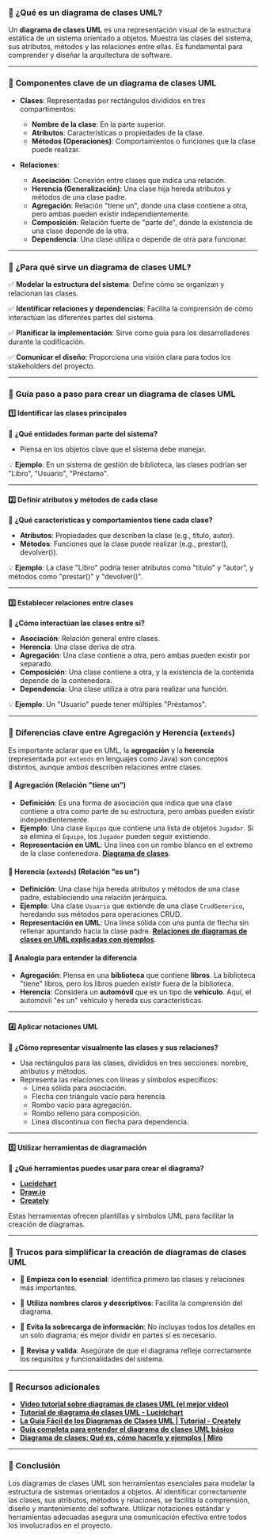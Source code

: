 ### 📌 **¿Qué es un diagrama de clases UML?**

Un **diagrama de clases UML** es una representación visual de la estructura estática de un sistema orientado a objetos. Muestra las clases del sistema, sus atributos, métodos y las relaciones entre ellas. Es fundamental para comprender y diseñar la arquitectura de software. 

---

### 📌 **Componentes clave de un diagrama de clases UML**

- **Clases**: Representadas por rectángulos divididos en tres compartimentos:
  - **Nombre de la clase**: En la parte superior.
  - **Atributos**: Características o propiedades de la clase.
  - **Métodos (Operaciones)**: Comportamientos o funciones que la clase puede realizar.

- **Relaciones**:
  - **Asociación**: Conexión entre clases que indica una relación.
  - **Herencia (Generalización)**: Una clase hija hereda atributos y métodos de una clase padre.
  - **Agregación**: Relación "tiene un", donde una clase contiene a otra, pero ambas pueden existir independientemente.
  - **Composición**: Relación fuerte de "parte de", donde la existencia de una clase depende de la otra.
  - **Dependencia**: Una clase utiliza o depende de otra para funcionar. 

---

### 🎯 **¿Para qué sirve un diagrama de clases UML?**

✅ **Modelar la estructura del sistema**: Define cómo se organizan y relacionan las clases.

✅ **Identificar relaciones y dependencias**: Facilita la comprensión de cómo interactúan las diferentes partes del sistema.

✅ **Planificar la implementación**: Sirve como guía para los desarrolladores durante la codificación.

✅ **Comunicar el diseño**: Proporciona una visión clara para todos los stakeholders del proyecto.

---

### 🚀 **Guía paso a paso para crear un diagrama de clases UML**

#### **1️⃣ Identificar las clases principales**

📍 **¿Qué entidades forman parte del sistema?**

- Piensa en los objetos clave que el sistema debe manejar.

💡 **Ejemplo**: En un sistema de gestión de biblioteca, las clases podrían ser "Libro", "Usuario", "Préstamo".

---

#### **2️⃣ Definir atributos y métodos de cada clase**

📍 **¿Qué características y comportamientos tiene cada clase?**

- **Atributos**: Propiedades que describen la clase (e.g., título, autor).
- **Métodos**: Funciones que la clase puede realizar (e.g., prestar(), devolver()).

💡 **Ejemplo**: La clase "Libro" podría tener atributos como "título" y "autor", y métodos como "prestar()" y "devolver()".

---

#### **3️⃣ Establecer relaciones entre clases**

📍 **¿Cómo interactúan las clases entre sí?**

- **Asociación**: Relación general entre clases.
- **Herencia**: Una clase deriva de otra.
- **Agregación**: Una clase contiene a otra, pero ambas pueden existir por separado.
- **Composición**: Una clase contiene a otra, y la existencia de la contenida depende de la contenedora.
- **Dependencia**: Una clase utiliza a otra para realizar una función. 

💡 **Ejemplo**: Un "Usuario" puede tener múltiples "Préstamos".

---

### 📌 **Diferencias clave entre Agregación y Herencia (`extends`)**

Es importante aclarar que en UML, la **agregación** y la **herencia** (representada por `extends` en lenguajes como Java) son conceptos distintos, aunque ambos describen relaciones entre clases.

#### 🧩 **Agregación (Relación "tiene un")**

- **Definición**: Es una forma de asociación que indica que una clase contiene a otra como parte de su estructura, pero ambas pueden existir independientemente.
- **Ejemplo**: Una clase `Equipo` que contiene una lista de objetos `Jugador`. Si se elimina el `Equipo`, los `Jugador` pueden seguir existiendo.
- **Representación en UML**: Una línea con un rombo blanco en el extremo de la clase contenedora.  **[Diagrama de clases](https://es.wikipedia.org/wiki/Diagrama_de_clases)**.

#### 🧬 **Herencia (`extends`) (Relación "es un")**

- **Definición**: Una clase hija hereda atributos y métodos de una clase padre, estableciendo una relación jerárquica.
- **Ejemplo**: Una clase `Usuario` que extiende de una clase `CrudGenerico`, heredando sus métodos para operaciones CRUD.
- **Representación en UML**: Una línea sólida con una punta de flecha sin rellenar apuntando hacia la clase padre.  **[Relaciones de diagramas de clases en UML explicadas con ejemplos](https://creately.com/blog/es/diagramas/relaciones-de-diagrama-de-clases-uml-explicadas-con-ejemplos/)**.


#### 🧠 **Analogía para entender la diferencia**

- **Agregación**: Piensa en una **biblioteca** que contiene **libros**. La biblioteca "tiene" libros, pero los libros pueden existir fuera de la biblioteca.
- **Herencia**: Considera un **automóvil** que es un tipo de **vehículo**. Aquí, el automóvil "es un" vehículo y hereda sus características.

---

#### **4️⃣ Aplicar notaciones UML**

📍 **¿Cómo representar visualmente las clases y sus relaciones?**

- Usa rectángulos para las clases, divididos en tres secciones: nombre, atributos y métodos.
- Representa las relaciones con líneas y símbolos específicos:
  - Línea sólida para asociación.
  - Flecha con triángulo vacío para herencia.
  - Rombo vacío para agregación.
  - Rombo relleno para composición.
  - Línea discontinua con flecha para dependencia.

---

#### **5️⃣ Utilizar herramientas de diagramación**

📍 **¿Qué herramientas puedes usar para crear el diagrama?**

- **[Lucidchart](https://www.lucidchart.com/pages/es/tutorial-de-diagrama-de-clases-uml)**
- **[Draw.io](https://app.diagrams.net/)**
- **[Creately](https://creately.com/blog/es/diagramas/tutorial-de-diagrama-de-clases/)**

Estas herramientas ofrecen plantillas y símbolos UML para facilitar la creación de diagramas.

---

### 🧠 **Trucos para simplificar la creación de diagramas de clases UML**

- 🔹 **Empieza con lo esencial**: Identifica primero las clases y relaciones más importantes.

- 🔹 **Utiliza nombres claros y descriptivos**: Facilita la comprensión del diagrama.

- 🔹 **Evita la sobrecarga de información**: No incluyas todos los detalles en un solo diagrama; es mejor dividir en partes si es necesario.

- 🔹 **Revisa y valida**: Asegúrate de que el diagrama refleje correctamente los requisitos y funcionalidades del sistema.

---

### 🔗 **Recursos adicionales**

- **[Video tutorial sobre diagramas de clases UML (el mejor video)](https://www.youtube.com/watch?v=6XrL5jXmTwM&list=PLUoebdZqEHTxpGCwKrb82cIvHNoNaBb4R&index=4)**
- **[Tutorial de diagrama de clases UML - Lucidchart](https://www.lucidchart.com/pages/es/tutorial-de-diagrama-de-clases-uml)**
- **[La Guía Fácil de los Diagramas de Clases UML | Tutorial - Creately](https://creately.com/blog/es/diagramas/tutorial-de-diagrama-de-clases/)**
- **[Guía completa para entender el diagrama de clases UML básico](https://boardmix.com/es/knowledge/class-diagram/)**
- **[Diagrama de clases: Qué es, cómo hacerlo y ejemplos | Miro](https://miro.com/es/diagrama/que-es-diagrama-clases-uml/)**

---

### 🎯 **Conclusión**

Los diagramas de clases UML son herramientas esenciales para modelar la estructura de sistemas orientados a objetos. Al identificar correctamente las clases, sus atributos, métodos y relaciones, se facilita la comprensión, diseño y mantenimiento del software. Utilizar notaciones estándar y herramientas adecuadas asegura una comunicación efectiva entre todos los involucrados en el proyecto.

